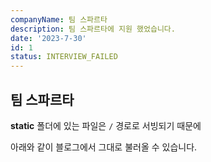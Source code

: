```yaml
---
companyName: 팀 스파르타
description: 팀 스파르타에 지원 했었습니다.
date: '2023-7-30'
id: 1
status: INTERVIEW_FAILED
---
```


## 팀 스파르타

**static** 폴더에 있는 파일은 `/` 경로로 서빙되기 때문에

아래와 같이 블로그에서 그대로 불러올 수 있습니다.
